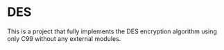 # DES
This is a project that fully implements the DES encryption algorithm using only C99 without any external modules.
